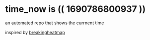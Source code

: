 # time_now is (( 1690786800937 ))

an automated repo that shows the currnent time

inspired by [breakingheatmap](https://github.com/breakingheatmap/breakingheatmap)